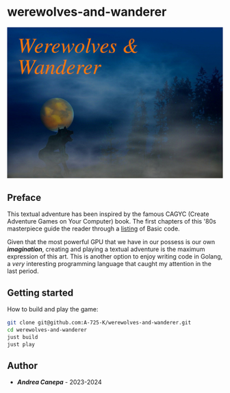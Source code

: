 # werewolves-and-wanderer

<img src="img/w-and-w.jpg" style="width: auto" alt="Werewolf at night" />

## Preface
This textual adventure has been inspired by the famous CAGYC (Create Adventure
Games on Your Computer) book. The first chapters of this '80s masterpiece guide
the reader through a [listing](https://en.wikipedia.org/wiki/Listing_(computer))
of Basic code.

Given that the most powerful GPU that we have in our possess is our own
***imagination***, creating and playing a textual adventure is the maximum
expression of this art. This is another option to enjoy writing code in Golang,
a *very* interesting programming language that caught my attention in the last
period.

## Getting started

How to build and play the game:

```bash
git clone git@github.com:A-725-K/werewolves-and-wanderer.git
cd werewolves-and-wanderer
just build
just play
```

## Author

* ***Andrea Canepa*** - 2023-2024
